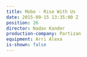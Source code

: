 ```yaml
---
title: Mobo - Rise With Us
date: 2015-09-15 13:35:00 Z
position: 26
director: Nadav Kander
production-company: Partizan
equipment: Arri Alexa
is-shown: false
---
```


